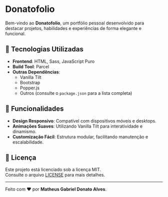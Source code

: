 # Donatofolio

Bem-vindo ao **Donatofolio**, um portfólio pessoal desenvolvido para destacar projetos, habilidades e experiências de forma elegante e funcional.

## 🚀 Tecnologias Utilizadas

- **Frontend**: HTML, Sass, JavaScript Puro
- **Build Tool**: Parcel
- **Outras Dependências**:
  - Vanilla Tilt
  - Bootstrap
  - Popper.js
  - Outros (consulte o `package.json` para a lista completa)


## 🌟 Funcionalidades

- **Design Responsivo**: Compatível com dispositivos móveis e desktops.
- **Animações Suaves**: Utilizando Vanilla Tilt para interatividade e dinamismo.
- **Customização Fácil**: Estrutura modular, facilitando manutenção e escalabilidade.

## 📄 Licença

Este projeto está licenciado sob a licença MIT.  
Consulte o arquivo [LICENSE](./LICENSE) para mais detalhes.

---

Feito com ❤️ por **Matheus Gabriel Donato Alves**.

